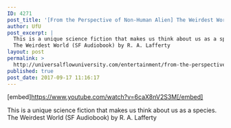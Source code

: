 ```yaml
---
ID: 4271
post_title: '[From the Perspective of Non-Human Alien] The Weirdest World (SF Audiobook)'
author: UfU
post_excerpt: |
  This is a unique science fiction that makes us think about us as a species.
  The Weirdest World (SF Audiobook) by R. A. Lafferty
layout: post
permalink: >
  http://universalflowuniversity.com/entertainment/from-the-perspective-of-non-human-alien-the-weirdest-world-sf-audiobook/
published: true
post_date: 2017-09-17 11:16:17
---
```

[embed]https://www.youtube.com/watch?v=6caX8nV2S3M[/embed]<br>
<p>This is a unique science fiction that makes us think about us as a species. 
The Weirdest World (SF Audiobook) by R. A. Lafferty</p>